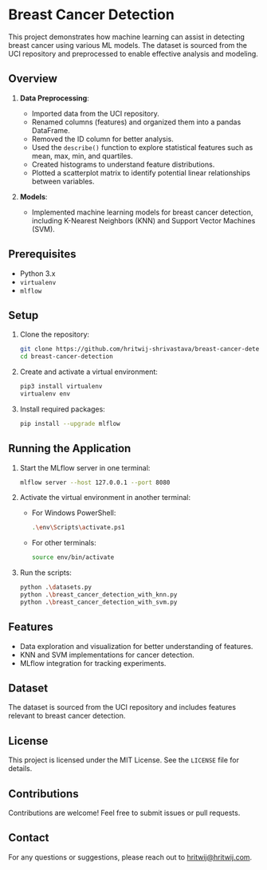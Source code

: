 # Breast Cancer Detection

This project demonstrates how machine learning can assist in detecting breast cancer using various ML models. The dataset is sourced from the UCI repository and preprocessed to enable effective analysis and modeling.

## Overview

1. **Data Preprocessing**:
   - Imported data from the UCI repository.
   - Renamed columns (features) and organized them into a pandas DataFrame.
   - Removed the ID column for better analysis.
   - Used the `describe()` function to explore statistical features such as mean, max, min, and quartiles.
   - Created histograms to understand feature distributions.
   - Plotted a scatterplot matrix to identify potential linear relationships between variables.

2. **Models**:
   - Implemented machine learning models for breast cancer detection, including K-Nearest Neighbors (KNN) and Support Vector Machines (SVM).

## Prerequisites

- Python 3.x
- `virtualenv`
- `mlflow`

## Setup

1. Clone the repository:
   ```bash
   git clone https://github.com/hritwij-shrivastava/breast-cancer-detection.git
   cd breast-cancer-detection
   ```

2. Create and activate a virtual environment:
   ```bash
   pip3 install virtualenv
   virtualenv env
   ```

3. Install required packages:
   ```bash
   pip install --upgrade mlflow
   ```

## Running the Application

1. Start the MLflow server in one terminal:
   ```bash
   mlflow server --host 127.0.0.1 --port 8080
   ```

2. Activate the virtual environment in another terminal:
   - For Windows PowerShell:
     ```bash
     .\env\Scripts\activate.ps1
     ```
   - For other terminals:
     ```bash
     source env/bin/activate
     ```

3. Run the scripts:
   ```bash
   python .\datasets.py
   python .\breast_cancer_detection_with_knn.py
   python .\breast_cancer_detection_with_svm.py
   ```

## Features

- Data exploration and visualization for better understanding of features.
- KNN and SVM implementations for cancer detection.
- MLflow integration for tracking experiments.

## Dataset

The dataset is sourced from the UCI repository and includes features relevant to breast cancer detection.

## License

This project is licensed under the MIT License. See the `LICENSE` file for details.

## Contributions

Contributions are welcome! Feel free to submit issues or pull requests.

## Contact

For any questions or suggestions, please reach out to hritwij@hritwij.com.
